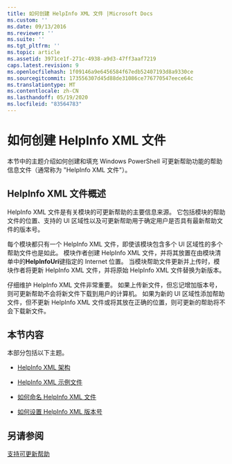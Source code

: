 ```yaml
---
title: 如何创建 HelpInfo XML 文件 |Microsoft Docs
ms.custom: ''
ms.date: 09/13/2016
ms.reviewer: ''
ms.suite: ''
ms.tgt_pltfrm: ''
ms.topic: article
ms.assetid: 3971ce1f-271c-4938-a9d3-47ff3aaf7219
caps.latest.revision: 9
ms.openlocfilehash: 1f09146a9e6456584f67edb52407193d8a9330ce
ms.sourcegitcommit: 173556307d45d88de31086ce776770547eece64c
ms.translationtype: MT
ms.contentlocale: zh-CN
ms.lasthandoff: 05/19/2020
ms.locfileid: "83564783"
---
```

# <a name="how-to-create-a-helpinfo-xml-file"></a>如何创建 HelpInfo XML 文件

本节中的主题介绍如何创建和填充 Windows PowerShell 可更新帮助功能的帮助信息文件（通常称为 "HelpInfo XML 文件"）。

## <a name="helpinfo-xml-file-overview"></a>HelpInfo XML 文件概述

HelpInfo XML 文件是有关模块的可更新帮助的主要信息来源。 它包括模块的帮助文件的位置、支持的 UI 区域性以及可更新帮助用于确定用户是否具有最新帮助文件的版本号。

每个模块都只有一个 HelpInfo XML 文件，即使该模块包含多个 UI 区域性的多个帮助文件也是如此。 模块作者创建 HelpInfo XML 文件，并将其放置在由模块清单中的**HelpInfoUri**键指定的 Internet 位置。 当模块帮助文件更新并上传时，模块作者将更新 HelpInfo XML 文件，并将原始 HelpInfo XML 文件替换为新版本。

仔细维护 HelpInfo XML 文件非常重要。 如果上传新文件，但忘记增加版本号，则可更新帮助不会将新文件下载到用户的计算机。 如果为新的 UI 区域性添加帮助文件，但不更新 HelpInfo XML 文件或将其放在正确的位置，则可更新的帮助将不会下载新文件。

## <a name="in-this-section"></a>本节内容

本部分包括以下主题。

- [HelpInfo XML 架构](./helpinfo-xml-schema.md)

- [HelpInfo XML 示例文件](./helpinfo-xml-sample-file.md)

- [如何命名 HelpInfo XML 文件](./how-to-name-a-helpinfo-xml-file.md)

- [如何设置 HelpInfo XML 版本号](./how-to-set-helpinfo-xml-version-numbers.md)

## <a name="see-also"></a>另请参阅

[支持可更新帮助](./supporting-updatable-help.md)
